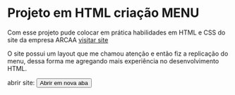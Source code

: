 <h1>Projeto em HTML criação MENU</h1>
<p>Com esse projeto pude colocar em prática habilidades em HTML e CSS do site da empresa ARCAA <a href="https://arcca.io" target="_blank">visitar site</a></p>
<p>O site possui um layout que me chamou atenção e então fiz a replicação do menu, dessa forma me agregando mais experiência no desenvolvimento HTML.</p>
<p>abrir site: <button onclick="window.open('https://arcca.io', '_blank')">Abrir em nova aba</button></p>
